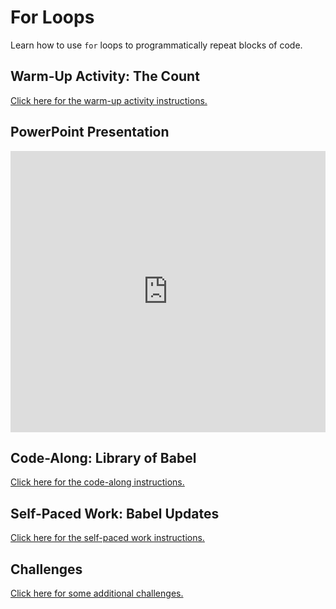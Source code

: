 # For Loops
Learn how to use `for` loops to programmatically repeat blocks of code.

## Warm-Up Activity: The Count
[Click here for the warm-up activity instructions.](WarmUp.md)

## PowerPoint Presentation
<iframe src='https://view.officeapps.live.com/op/embed.aspx?src=https://hylandtechclub.com/web-102/Week09/ForLoops.pptx' width='100%' height='450px' frameborder='0'></iframe>

## Code-Along: Library of Babel
[Click here for the code-along instructions.](BabelCodeAlong.md)

## Self-Paced Work: Babel Updates
[Click here for the self-paced work instructions.](SelfPacedWork.md)

## Challenges
[Click here for some additional challenges.](Challenges.md)
